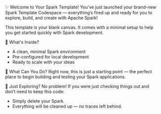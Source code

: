 ✨ Welcome to Your Spark Template!
You've just launched your brand-new Spark Template Codespace — everything’s fired up and ready for you to explore, build, and create with Apache Spark!

This template is your blank canvas. It comes with a minimal setup to help you get started quickly with Spark development.

🚀 What's Inside?
- A clean, minimal Spark environment
- Pre-configured for local development
- Ready to scale with your ideas
  
🧠 What Can You Do?
Right now, this is just a starting point — the perfect place to begin building and testing your Spark applications. 

🧹 Just Exploring?
No problem! If you were just checking things out and don’t need to keep this code:

- Simply delete your Spark.
- Everything will be cleaned up — no traces left behind.
    
